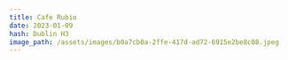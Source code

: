 ```yaml
---
title: Cafe Rubio
date: 2023-01-09
hash: Dublin H3
image_path: /assets/images/b0a7cb0a-2ffe-417d-ad72-6915e2be8c08.jpeg
---
```

